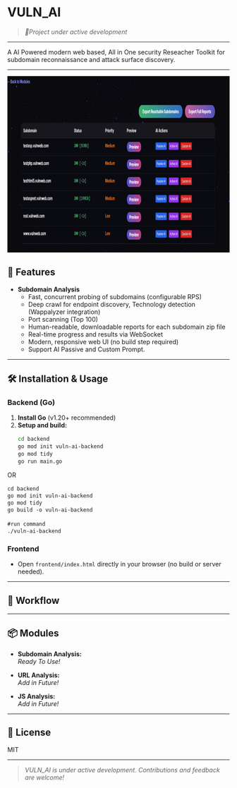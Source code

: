 # VULN_AI

> *_🚧Project under active development_*
---
A AI Powered modern web based, All in One security Reseacher Toolkit for subdomain reconnaissance and attack surface discovery.

---

<img src="media/home2.png" alt="DeepDork" width="800" height="400">

## 🚀 Features

- **Subdomain Analysis**
  - Fast, concurrent probing of subdomains (configurable RPS)
  - Deep crawl for endpoint discovery, Technology detection (Wappalyzer integration)
  - Port scanning (Top 100)
  - Human-readable, downloadable reports for each subdomain zip file
  - Real-time progress and results via WebSocket
  - Modern, responsive web UI (no build step required)
  - Support AI Passive and Custom Prompt.

---

## 🛠️ Installation & Usage

### Backend (Go)

1. **Install Go** (v1.20+ recommended)
2. **Setup and build:**
   ```sh
   cd backend
   go mod init vuln-ai-backend
   go mod tidy
   go run main.go
   ```
OR   
   ```
   cd backend
   go mod init vuln-ai-backend
   go mod tidy
   go build -o vuln-ai-backend
   
   #run command
   ./vuln-ai-backend
   ```

### Frontend

- Open `frontend/index.html` directly in your browser (no build or server needed).

---

## 📝 Workflow


---

## 📦 Modules

- **Subdomain Analysis:**  
  _Ready To Use!_
  

- **URL Analysis:**  
  _Add in Future!_

- **JS Analysis:**  
  _Add in Future!_
---


## 📄 License

MIT

---

> _VULN_AI is under active development. Contributions and feedback are welcome!_ 
